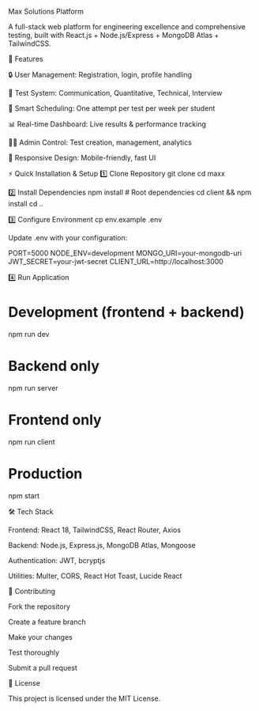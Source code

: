 Max Solutions Platform

A full-stack web platform for engineering excellence and comprehensive testing, built with React.js + Node.js/Express + MongoDB Atlas + TailwindCSS.

🚀 Features

🔒 User Management: Registration, login, profile handling

📝 Test System: Communication, Quantitative, Technical, Interview

📅 Smart Scheduling: One attempt per test per week per student

📊 Real-time Dashboard: Live results & performance tracking

👨‍💻 Admin Control: Test creation, management, analytics

📱 Responsive Design: Mobile-friendly, fast UI

⚡ Quick Installation & Setup
1️⃣ Clone Repository
git clone <repository-url>
cd maxx

2️⃣ Install Dependencies
npm install         # Root dependencies
cd client && npm install
cd ..

3️⃣ Configure Environment
cp env.example .env


Update .env with your configuration:

PORT=5000
NODE_ENV=development
MONGO_URI=your-mongodb-uri
JWT_SECRET=your-jwt-secret
CLIENT_URL=http://localhost:3000

4️⃣ Run Application
# Development (frontend + backend)
npm run dev

# Backend only
npm run server

# Frontend only
npm run client

# Production
npm start

🛠️ Tech Stack

Frontend: React 18, TailwindCSS, React Router, Axios

Backend: Node.js, Express.js, MongoDB Atlas, Mongoose

Authentication: JWT, bcryptjs

Utilities: Multer, CORS, React Hot Toast, Lucide React

🤝 Contributing

Fork the repository

Create a feature branch

Make your changes

Test thoroughly

Submit a pull request

📄 License

This project is licensed under the MIT License.
